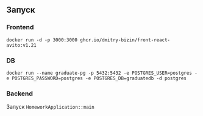 ## Запуск

### Frontend

```shell
docker run -d -p 3000:3000 ghcr.io/dmitry-bizin/front-react-avito:v1.21
```

### DB

```shell
docker run --name graduate-pg -p 5432:5432 -e POSTGRES_USER=postgres -e POSTGRES_PASSWORD=postgres -e POSTGRES_DB=graduatedb -d postgres
```

### Backend

Запуск `HomeworkApplication::main`